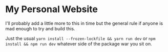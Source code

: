 # My Personal Website

I'll probably add a little more to this in time but the general rule if anyone is mad enough to try and build this.

Just the usual `yarn install --frozen-lockfile && yarn run dev` or `npm install && npm run dev` whatever side of the package war you sit on.
